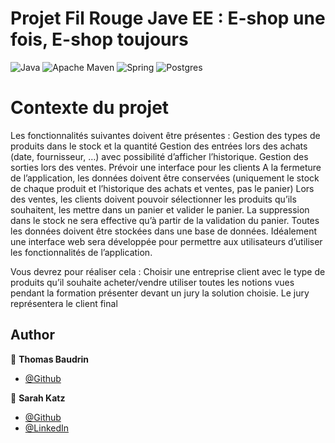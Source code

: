 # Projet Fil Rouge Jave EE : E-shop une fois, E-shop toujours

![Java](https://img.shields.io/badge/java-%23ED8B00.svg?style=for-the-badge&logo=java&logoColor=white) ![Apache Maven](https://img.shields.io/badge/Apache%20Maven-C71A36?style=for-the-badge&logo=Apache%20Maven&logoColor=white) ![Spring](https://img.shields.io/badge/spring-%236DB33F.svg?style=for-the-badge&logo=spring&logoColor=white) ![Postgres](https://img.shields.io/badge/postgres-%23316192.svg?style=for-the-badge&logo=postgresql&logoColor=white)

# Contexte du projet
Les fonctionnalités suivantes doivent être présentes :
Gestion des types de produits dans le stock et la quantité
Gestion des entrées lors des achats (date, fournisseur, …) avec possibilité d’afficher l’historique.
Gestion des sorties lors des ventes. Prévoir une interface pour les clients
A la fermeture de l’application, les données doivent être conservées (uniquement le stock de chaque produit et l’historique des achats et ventes, pas le panier)
Lors des ventes, les clients doivent pouvoir sélectionner les produits qu’ils souhaitent, les mettre dans un panier et valider le panier.
La suppression dans le stock ne sera effective qu’à partir de la validation du panier.
Toutes les données doivent être stockées dans une base de données.
Idéalement une interface web sera développée pour permettre aux utilisateurs d’utiliser les fonctionnalités de l’application.


Vous devrez pour réaliser cela :
Choisir une entreprise client avec le type de produits qu’il souhaite acheter/vendre
utiliser toutes les notions vues pendant la formation
présenter devant un jury la solution choisie. Le jury représentera le client final


## Author
👤  **Thomas Baudrin**
- [@Github](https://github.com/Thomas6A)

👤  **Sarah Katz**
- [@Github](https://github.com/Sarah-Katz)
- [@LinkedIn](https://www.linkedin.com/in/sarah-katz-dev/)
